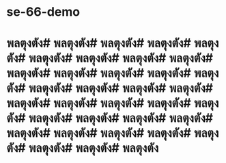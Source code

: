 # se-66-demo

# พลตุงตัง# พลตุงตัง# พลตุงตัง# พลตุงตัง# พลตุงตัง# พลตุงตัง# พลตุงตัง# พลตุงตัง# พลตุงตัง# พลตุงตัง# พลตุงตัง# พลตุงตัง# พลตุงตัง# พลตุงตัง# พลตุงตัง# พลตุงตัง# พลตุงตัง# พลตุงตัง# พลตุงตัง# พลตุงตัง# พลตุงตัง# พลตุงตัง# พลตุงตัง# พลตุงตัง# พลตุงตัง# พลตุงตัง# พลตุงตัง# พลตุงตัง# พลตุงตัง# พลตุงตัง# พลตุงตัง# พลตุงตัง# พลตุงตัง# พลตุงตัง# พลตุงตัง

